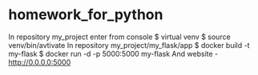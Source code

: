 # homework_for_python
In repository my_project enter from console
$ virtual venv
$ source venv/bin/avtivate
In repository my_project/my_flask/app
$ docker build -t my-flask
$ docker run -d -p 5000:5000 my-flask
And website - http://0.0.0.0:5000
